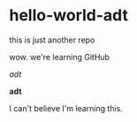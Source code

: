 # hello-world-adt
this is just another repo

wow. we're learning GitHub

*adt*

**adt**

I can't believe I'm learning this.
